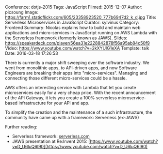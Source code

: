 Conference: dotjs-2015
Tags: JavaScript
Filmed: 2015-12-07
Author: picsoung
Image: https://farm1.staticflickr.com/605/23358923520_777b6947d2_k_d.jpg
Title: Serverless Microservices in JavaScript
Curator: sylvinus
Category: Frontend
Summary: Nicolas explains how to build and maintain web applications and micro-services in JavaScript running on AWS Lambda with the Serverless framework (formerly known as JAWS).
Slides: https://speakerdeck.com/player/56ea31e2228842878f56a95ab84c50f9
Video: https://www.youtube.com/watch?v=2kXYUlG1eXA
Template: talk
Date: 2016-03-18 17:26:53


There is currently a major shift sweeping over the software industry. We went from monolithic apps, to API-driven apps, and now Software Engineers are breaking their apps into "micro-services". Managing and connecting those different micro-services could be a hassle.

AWS offers an interesting service with Lambda that let you create microservices easily for a very cheap price. With the recent announcement of the API Gateway, it lets you create a 100% serverless microservice-based infrastructure for your API and app.

To simplify the creation and the maintenance of a such infrastructure, the community have came up with a framework: Serverless (ex-JAWS)

Further reading:
- Serverless framework: [serverless.com](serverless.com)<br/>
- JAWS presentation at Re:Invent 2015: [https://www.youtube.com/watch?v=D_U6luQ6I90](https://www.youtube.com/watch?v=D_U6luQ6I90)